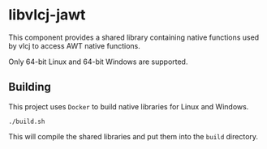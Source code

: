 # libvlcj-jawt

This component provides a shared library containing native functions used by
vlcj to access AWT native functions.

Only 64-bit Linux and 64-bit Windows are supported.

## Building

This project uses `Docker` to build native libraries for Linux and Windows.

```shell
./build.sh
```

This will compile the shared libraries and put them into the `build` directory.
